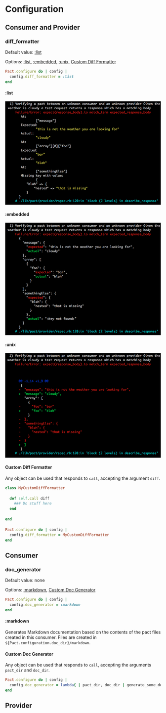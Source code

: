 # Configuration

## Consumer and Provider

### diff_formatter

Default value: [:list](#list)

Options: [:list](#list), [:embedded](#embedded), [:unix](#unix), [Custom Diff Formatter](#custom-diff-formatter)

```ruby
Pact.configure do | config |
  config.diff_formatter = :list
end
```

#### :list

<img src="diff_formatter_list.png" width="700">

#### :embedded

<img src="diff_formatter_embedded.png" width="700">

#### :unix
<img src="diff_formatter_unix.png" width="700">

#### Custom Diff Formatter

Any object can be used that responds to `call`, accepting the argument `diff`.

```ruby
class MyCustomDiffFormatter

  def self.call diff
    ### Do stuff here
  end

end

Pact.configure do | config |
  config.diff_formatter = MyCustomDiffFormatter
end
```


## Consumer

### doc_generator

Default value: none

Options: [:markdown](#markdown), [Custom Doc Generator](#custom-doc-generator)

```ruby
Pact.configure do | config |
  config.doc_generator = :markdown
end
```

#### :markdown

Generates Markdown documentation based on the contents of the pact files created in this consumer. Files are created in `${Pact.configuration.doc_dir}/markdown`.

#### Custom Doc Generator

Any object can be used that responds to `call`, accepting the arguments `pact_dir` and `doc_dir`.

```ruby
Pact.configure do | config |
  config.doc_generator = lambda{ | pact_dir, doc_dir | generate_some_docs(pact_dir, doc_dir) }
end

```


## Provider
